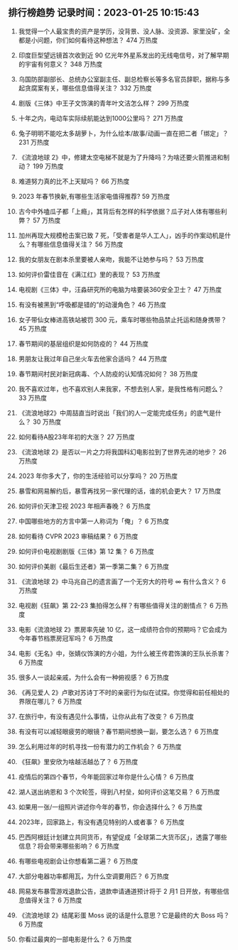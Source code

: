 
## 排行榜趋势 记录时间：2023-01-25 10:15:43
  
  1. 我觉得一个人最宝贵的资产是学历，没背景、没人脉、没资源、家里没矿，全都是小问题，你们如何看待这种想法？ 474 万热度
    
  2. 印度巨型望远镜首次收到近 90 亿光年外星系发出的无线电信号，对了解早期的宇宙有何意义？ 348 万热度
    
  3. 乌国防部副部长、总统办公室副主任、副总检察长等多名官员辞职，据称与多起贪腐案有关，哪些信息值得关注？ 332 万热度
    
  4. 剧版《三体》中王子文饰演的青年叶文洁怎么样？ 299 万热度
    
  5. 十年之内，电动车实际续航能达到1000公里吗？ 271 万热度
    
  6. 兔子明明不能吃太多胡萝卜，为什么绘本/故事/动画一直在把二者「绑定」？ 231 万热度
    
  7. 《流浪地球 2》中，修建太空电梯不就是为了升降吗？为啥还要火箭推进和制动？ 199 万热度
    
  8. 难道努力真的比不上天赋吗？ 66 万热度
    
  9. 2023 年春节换新,有哪些生活家电值得推荐? 59 万热度
    
  10. 古今中外嗑瓜子都「上瘾」，其背后有怎样的科学依据？瓜子对人体有哪些利弊？ 57 万热度
    
  11. 加州再现大规模枪击案已致 7 死，「受害者是华人工人」，凶手的作案动机是什么？有哪些信息值得关注？ 56 万热度
    
  12. 我的女朋友在剧本杀里要被人亲吻，我能不让她参与吗？ 53 万热度
    
  13. 如何评价雷佳音在《满江红》里的表现？ 53 万热度
    
  14. 电视剧《三体》中，汪淼研究所的电脑为啥要装360安全卫士？ 47 万热度
    
  15. 有没有被黑到“呼吸都是错的”的动漫角色？ 46 万热度
    
  16. 女子带仙女棒进高铁站被罚 300 元，乘车时哪些物品禁止托运和随身携带？ 45 万热度
    
  17. 春节期间的基层组织是如何防疫的？ 44 万热度
    
  18. 男朋友让我过年自己坐火车去他家合适吗？ 44 万热度
    
  19. 春节期间村民对新冠病毒、个人防疫的认知情况如何？ 38 万热度
    
  20. 我不喜欢过年，也不喜欢别人来我家，不想去别人家，是我性格有问题么？ 33 万热度
    
  21. 《流浪地球2》中周喆直当时说出「我们的人一定能完成任务」的底气是什么？ 30 万热度
    
  22. 如何看待A股23年年初的大涨？ 27 万热度
    
  23. 《流浪地球 2》是否以一片之力将我国科幻电影拉到了世界先进的地步？ 26 万热度
    
  24. 2023 年你多大了，你的生活经验可以分享吗？ 20 万热度
    
  25. 暴雪和网易解约后，暴雪再找另一家代理的话，谁的机会更大？ 17 万热度
    
  26. 如何评价天津卫视 2023 年相声春晚？ 6 万热度
    
  27. 中国哪些地方的方言中第一人称词为「俺」？ 6 万热度
    
  28. 如何看待 CVPR 2023 审稿结果？ 6 万热度
    
  29. 如何评价电视剧剧版《三体》第 12 集？ 6 万热度
    
  30. 如何评价美剧《最后生还者》第一季第二集？ 6 万热度
    
  31. 《流浪地球 2》中马兆自己的遗言画了一个无穷大的符号 ∞ 有什么含义？ 6 万热度
    
  32. 电视剧《狂飙》第 22-23 集拍得怎么样？有哪些值得关注的剧情点？ 6 万热度
    
  33. 电影《流浪地球 2》票房率先破 10 亿，这一成绩符合你的预期吗？它会成为今年春节档票房冠军吗？ 6 万热度
    
  34. 电影《无名》中，张婧仪饰演的方小姐，为什么被王传君饰演的王队长杀害？ 6 万热度
    
  35. 很多人一谈起亲戚，为什么会有一种俯视感？ 6 万热度
    
  36. 《再见爱人  2》卢歌对苏诗丁不时的亲密行为似在试探。你觉得和前任相处的界限在哪儿？ 6 万热度
    
  37. 在旅行中，有没有遇见什么事情，让你从此有了改变？ 6 万热度
    
  38. 有没有可以减轻眼疲劳的眼镜？春节期间想换一副，要怎么选？ 6 万热度
    
  39. 怎么利用过年的时机寻找一份有潜力的工作机会？ 6 万热度
    
  40. 《狂飙》里安欣为啥越活越怂了？ 6 万热度
    
  41. 疫情后的第四个春节，今年能回家过年你是什么心情？ 6 万热度
    
  42. 湖人送出纳恩和 3 个次轮签，得到八村垒，如何评价这笔交易？ 6 万热度
    
  43. 如果用一张/一组照片讲述你今年的春节，你会选择什么？ 6 万热度
    
  44. 2023年，回家路上，有没有遇见特别的人或者事？ 6 万热度
    
  45. 巴西阿根廷计划建立共同货币，有望促成「全球第二大货币区」，透露了哪些信息？将会带来哪些影响？ 6 万热度
    
  46. 有哪些电视剧会让你想看第二遍？ 6 万热度
    
  47. 大部分电器功率都用瓦，为什么空调要用匹？ 6 万热度
    
  48. 网易发布暴雪游戏退款公告，退款申请通道预计将于 2 月1 日开放，有哪些信息值得关注？ 6 万热度
    
  49. 《流浪地球 2》结尾彩蛋 Moss 说的话是什么意思？它是最终的大 Boss 吗？ 6 万热度
    
  50. 你看过最爽的一部电影是什么？ 6 万热度
    